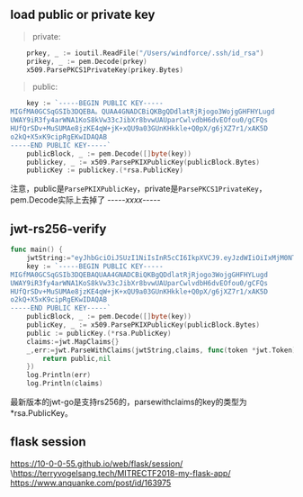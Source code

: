 ## load public or private key
> private:
```go
	prkey, _ := ioutil.ReadFile("/Users/windforce/.ssh/id_rsa")
	prikey, _ := pem.Decode(prkey)
	x509.ParsePKCS1PrivateKey(prikey.Bytes)
```
> public:
```go
	key := `-----BEGIN PUBLIC KEY-----
MIGfMA0GCSqGSIb3DQEBA。QUAA4GNADCBiQKBgQDdlatRjRjogo3WojgGHFHYLugd
UWAY9iR3fy4arWNA1KoS8kVw33cJibXr8bvwUAUparCwlvdbH6dvEOfou0/gCFQs
HUfQrSDv+MuSUMAe8jzKE4qW+jK+xQU9a03GUnKHkkle+Q0pX/g6jXZ7r1/xAK5D
o2kQ+X5xK9cipRgEKwIDAQAB
-----END PUBLIC KEY-----`
	publicBlock, _ := pem.Decode([]byte(key))
	publickey, _ := x509.ParsePKIXPublicKey(publicBlock.Bytes)
	publicKey := publickey.(*rsa.PublicKey)
```
注意，public是`ParsePKIXPublicKey`，private是`ParsePKCS1PrivateKey`，pem.Decode实际上去掉了 *-----xxxx-----*

## jwt-rs256-verify

```go
func main() {
	jwtString:="eyJhbGciOiJSUzI1NiIsInR5cCI6IkpXVCJ9.eyJzdWIiOiIxMjM0NTY3ODkwIiwibmFtZSI6IkpvaG4gRG9lIiwiYWRtaW4iOnRydWUsImlhdCI6MTUxNjIzOTAyMn0.TCYt5XsITJX1CxPCT8yAV-TVkIEq_PbChOMqsLfRoPsnsgw5WEuts01mq-pQy7UJiN5mgRxD-WUcX16dUEMGlv50aqzpqh4Qktb3rk-BuQy72IFLOqV0G_zS245-kronKb78cPN25DGlcTwLtjPAYuNzVBAh4vGHSrQyHUdBBPM"
	key := `-----BEGIN PUBLIC KEY-----
MIGfMA0GCSqGSIb3DQEBAQUAA4GNADCBiQKBgQDdlatRjRjogo3WojgGHFHYLugd
UWAY9iR3fy4arWNA1KoS8kVw33cJibXr8bvwUAUparCwlvdbH6dvEOfou0/gCFQs
HUfQrSDv+MuSUMAe8jzKE4qW+jK+xQU9a03GUnKHkkle+Q0pX/g6jXZ7r1/xAK5D
o2kQ+X5xK9cipRgEKwIDAQAB
-----END PUBLIC KEY-----`
	publicBlock, _ := pem.Decode([]byte(key))
	publicKey, _ := x509.ParsePKIXPublicKey(publicBlock.Bytes)
	public := publicKey.(*rsa.PublicKey)
	claims:=jwt.MapClaims{}
	_,err:=jwt.ParseWithClaims(jwtString,claims, func(token *jwt.Token) (interface{}, error) {
		return public,nil
	})
	log.Println(err)
    log.Println(claims)
```

最新版本的jwt-go是支持rs256的，parsewithclaims的key的类型为*rsa.PublicKey。

## flask session
https://10-0-0-55.github.io/web/flask/session/
\https://terryvogelsang.tech/MITRECTF2018-my-flask-app/
https://www.anquanke.com/post/id/163975